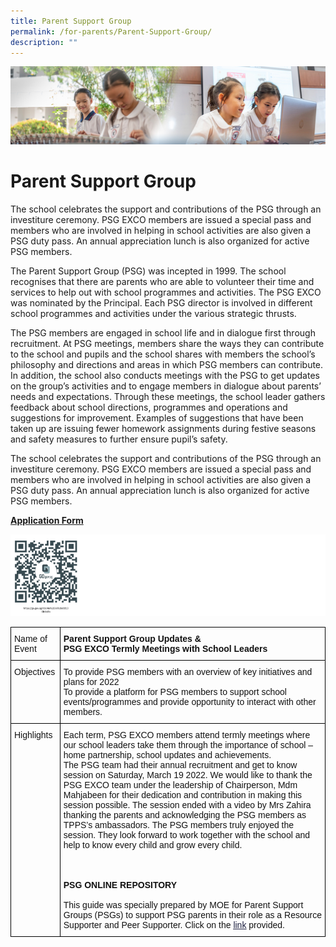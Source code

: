 ```yaml
---
title: Parent Support Group
permalink: /for-parents/Parent-Support-Group/
description: ""
---
```

![](/images/ForParents.jpg)

Parent Support Group
====================

The school celebrates the support and contributions of the PSG through an investiture ceremony. PSG EXCO members are issued a special pass and members who are involved in helping in school activities are also given a PSG duty pass. An annual appreciation lunch is also organized for active PSG members.  
  
The Parent Support Group (PSG) was incepted in 1999. The school recognises that there are parents who are able to volunteer their time and services to help out with school programmes and activities. The PSG EXCO was nominated by the Principal. Each PSG director is involved in different school programmes and activities under the various strategic thrusts.

The PSG members are engaged in school life and in dialogue first through recruitment. At PSG meetings, members share the ways they can contribute to the school and pupils and the school shares with members the school’s philosophy and directions and areas in which PSG members can contribute. In addition, the school also conducts meetings with the PSG to get updates on the group’s activities and to engage members in dialogue about parents’ needs and expectations. Through these meetings, the school leader gathers feedback about school directions, programmes and operations and suggestions for improvement. Examples of suggestions that have been taken up are issuing fewer homework assignments during festive seasons and safety measures to further ensure pupil’s safety.

The school celebrates the support and contributions of the PSG through an investiture ceremony. PSG EXCO members are issued a special pass and members who are involved in helping in school activities are also given a PSG duty pass. An annual appreciation lunch is also organized for active PSG members.

<u><b>Application Form</b></u>

![](/images/PSG1.png)


<style type="text/css">
.tg  {border-collapse:collapse;border-spacing:0;}
.tg td{border-color:black;border-style:solid;border-width:1px;font-family:Arial, sans-serif;font-size:14px;
  overflow:hidden;padding:10px 5px;word-break:normal;}
.tg th{border-color:black;border-style:solid;border-width:1px;font-family:Arial, sans-serif;font-size:14px;
  font-weight:normal;overflow:hidden;padding:10px 5px;word-break:normal;}
.tg .tg-clkh{color:#121212;font-weight:bold;text-align:left;vertical-align:top}
.tg .tg-kk00{color:#121212;text-align:left;vertical-align:top}
</style>
<table class="tg">
<thead>
  <tr>
    <th class="tg-kk00">Name of Event</th>
    <th class="tg-clkh">Parent Support Group Updates &amp;<br>PSG EXCO Termly Meetings with School Leaders</th>
  </tr>
</thead>
<tbody>
  <tr>
    <td class="tg-kk00">Objectives</td>
    <td class="tg-kk00">To provide PSG members with an overview of key initiatives and plans for 2022<br>To provide a platform for PSG members to support school events/programmes and provide opportunity to interact with other members.</td>
  </tr>
  <tr>
    <td class="tg-kk00">Highlights<br> </td>
    <td class="tg-kk00">Each term, PSG EXCO members attend termly meetings where our school leaders take them through the importance of school – home partnership, school updates and achievements. <br>The PSG team had their annual recruitment and get to know session on Saturday, March 19 2022. We would like to thank the PSG EXCO team under the leadership of Chairperson, Mdm Mahjabeen for their dedication and contribution in making this session possible. The session ended with a video by Mrs Zahira thanking the parents and acknowledging the PSG members as TPPS’s ambassadors. The PSG members truly enjoyed the session. They look forward to work together with the school and help to know every child and grow every child.<br><br><br><br><span style="font-weight:bold">PSG ONLINE REPOSITORY </span><br><br>This guide was specially prepared by MOE for Parent Support Groups (PSGs) to support PSG parents in their role as a Resource Supporter and Peer Supporter. Click on the <a href="https://sites.google.com/moe.edu.sg/psg-online-repository/other-psg-resources" target="_blank" rel="noopener noreferrer"><span style="font-weight:400;text-decoration:underline;color:#1F2243">link</span></a>  provided.</td>
  </tr>
</tbody>
</table>